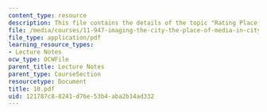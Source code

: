 ```yaml
---
content_type: resource
description: This file contains the details of the topic "Rating Place-Ratings".
file: /media/courses/11-947-imaging-the-city-the-place-of-media-in-city-design-and-development-fall-1998/121787c88241d76e53b4aba2b14ad332_10.pdf
file_type: application/pdf
learning_resource_types:
- Lecture Notes
ocw_type: OCWFile
parent_title: Lecture Notes
parent_type: CourseSection
resourcetype: Document
title: 10.pdf
uid: 121787c8-8241-d76e-53b4-aba2b14ad332
---
```

